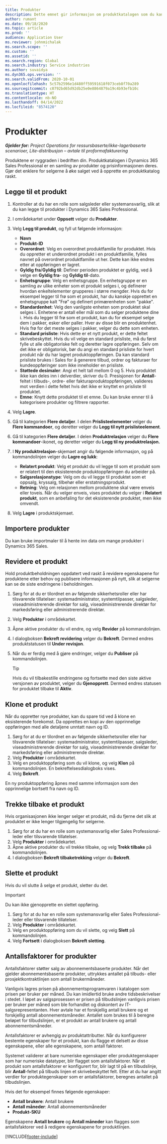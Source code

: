 ```yaml
---
title: Produkter
description: Dette emnet gir informasjon om produktkatalogen som du kan bruke til å gi informasjon til kunder om produktene og prisen organisasjonen din tilbyr.
author: rumant
ms.date: 09/18/2020
ms.topic: article
ms.prod: ''
audience: Application User
ms.reviewer: johnmichalak
ms.search.scope: ''
ms.custom: ''
ms.assetid: ''
ms.search.region: Global
ms.search.industry: Service industries
ms.author: suvaidya
ms.dyn365.ops.version: ''
ms.search.validFrom: 2020-10-01
ms.openlocfilehash: 5c57b2596e1d480ff59591618f073ceb8f70a289
ms.sourcegitcommit: c0792bd65d92db25e0e8864879a19c4b93efb10c
ms.translationtype: HT
ms.contentlocale: nb-NO
ms.lasthandoff: 04/14/2022
ms.locfileid: "8574120"
---
```

# <a name="products"></a>Produkter

_**Gjelder for:** Project Operations for ressursbaserte/ikke-lagerbaserte scenarioer, Lite-distribusjon – avtale til proformafakturering_

Produktene er ryggraden i bedriften din. Produktkatalogen i Dynamics 365 Sales Professional er en samling av produkter og prisinformasjonen deres. Gjør det enklere for selgerne å øke salget ved å opprette en produktkatalog raskt.

## <a name="add-a-product"></a>Legge til et produkt

1.  Kontroller at du har en rolle som salgsleder eller systemansvarlig, slik at du kan legge til produkter i Dynamics 365 Sales Professional.
2.  I områdekartet under **Oppsett** velger du **Produkter**.
3.  Velg **Legg til produkt**, og fyll ut følgende informasjon:

    -  **Navn**
    -  **Produkt-ID**
    -  **Overordnet**: Velg en overordnet produktfamilie for produktet. Hvis du oppretter et underordnet produkt i en produktfamilie, fylles navnet på overordnet produktfamilie ut her. Dette kan ikke endres etter at oppføringen er lagret.
    -  **Gyldig fra**/**Gyldig til**: Definer perioden produktet er gyldig, ved å velge en **Gyldig fra**- og **Gyldig til**-dato.
    -  **Enhetsgruppe**: Velg en enhetsgruppe. En enhetsgruppe er en samling av ulike enheter som et produkt selges i, og definerer hvordan enkeltelementer grupperes i større mengder. Hvis du for eksempel legger til frø som et produkt, har du kanskje opprettet en enhetsgruppe kalt "Frø" og definert primærenheten som "pakke".
    -  **Standardenhet**: Velg den vanligste enheten som produktet skal selges i. Enhetene er antall eller mål som du selger produktene dine i. Hvis du legger til frø som et produkt, kan du for eksempel selge dem i pakker, esker eller paller. Hver av disse blir en produktenhet. Hvis frø for det meste selges i pakker, velger du dette som enheten.
    -  **Standard prisliste**: Hvis dette er et nytt produkt, er dette feltet skrivebeskyttet. Hvis du vil velge en standard prisliste, må du først fylle ut alle obligatoriske felt og deretter lagre oppføringen. Selv om det ikke er obligatorisk, bør du angi en standard prisliste for hvert produkt når du har lagret produktoppføringen. Da kan standard prisliste brukes i Sales for å generere tilbud, ordrer og fakturaer for kundeoppføringer som ikke inneholder en prisliste.
    -  **Støttede desimaler**: Angi et helt tall mellom 0 og 5. Hvis produktet ikke kan deles inn i delverdier, skriver du 0. Presisjonen for **Antall**-feltet i tilbuds-, ordre- eller fakturaproduktoppføringen, valideres mot verdien i dette feltet hvis det ikke er knyttet en prisliste til produktet.
    -  **Emne**: Knytt dette produktet til et emne. Du kan bruke emner til å kategorisere produkter og filtrere rapporter.

4.  Velg **Lagre**.
5.  Gå til kategorien **Flere detaljer**. I delen **Prislisteelementer** velger du **Flere kommandoer**, og deretter velger du **Legg til nytt prislisteelement**.
7.  Gå til kategorien **Flere detaljer**. I delen **Produktrelasjon** velger du **Flere kommandoer**-ikonet, og deretter velger du **Legg til ny produktrelasjon.**
8.  I **Ny produktrelasjon**-skjemaet angir du følgende informasjon, og på kommandolinjen velger du **Lagre og lukk**:

    -   **Relatert produkt**: Velg et produkt du vil legge til som et produkt som er relatert til den eksisterende produktoppføringen du arbeider på.
    -   **Salgsrelasjonstype**: Velg om du vil legge til produktet som et oppsalg, kryssalg, tilbehør eller erstatningsprodukt.
    -   **Retning**: Velg om relasjonen mellom produktene skal være enveis eller toveis. Når du velger enveis, vises produktet du velger i **Relatert produkt**, som en anbefaling for det eksisterende produktet, men ikke omvendt.

9.  Velg **Lagre** i produktskjemaet.

## <a name="import-products"></a>Importere produkter

Du kan bruke importmaler til å hente inn data om mange produkter i Dynamics 365 Sales.

## <a name="revise-a-product"></a>Revidere et produkt

Hold produktbeholdningen oppdatert ved raskt å revidere egenskapene for produktene etter behov og publisere informasjonen på nytt, slik at selgerne kan se de siste endringene i beholdningen.

1.  Sørg for at du er tilordnet en av følgende sikkerhetsroller eller har tilsvarende tillatelser: systemadministrator, systemtilpasser, salgsleder, viseadministrerende direktør for salg, viseadministrerende direktør for markedsføring eller administrerende direktør.
2.  Velg **Produkter** i områdekartet.
3.  Åpne aktive produkter du vil endre, og velg **Revider** på kommandolinjen.
4.  I dialogboksen **Bekreft revidering** velger du **Bekreft**. Dermed endres produktstatusen til **Under revisjon**.
5.  Når du er ferdig med å gjøre endringer, velger du **Publiser** på kommandolinjen.

    > [!TIP]
    > Hvis du vil tilbakestille endringene og fortsette med den siste aktive versjonen av produktet, velger du **Gjenopprett**. Dermed endres statusen for produktet tilbake til **Aktiv**.

## <a name="clone-a-product"></a>Klone et produkt 

Når du oppretter nye produkter, kan du spare tid ved å klone en eksisterende forekomst. Da opprettes en kopi av den opprinnelige oppføringen med alle detaljene unntatt navn og ID.

1.  Sørg for at du er tilordnet en av følgende sikkerhetsroller eller har tilsvarende tillatelser: systemadministrator, systemtilpasser, salgsleder, viseadministrerende direktør for salg, viseadministrerende direktør for markedsføring eller administrerende direktør.
2.  Velg **Produkter** i områdekartet.
3.  Velg en produktoppføring som du vil klone, og velg **Klon** på kommandolinjen. En bekreftelsesdialogboks vises.
4.  Velg **Bekreft**.

En ny produktoppføring åpnes med samme informasjon som den opprinnelige bortsett fra navn og ID.

## <a name="retire-a-product"></a>Trekke tilbake et produkt 

Hvis organisasjonen ikke lenger selger et produkt, må du fjerne det slik at produktet er ikke lenger tilgjengelig for selgerne.

1.  Sørg for at du har en rolle som systemansvarlig eller Sales Professional-leder eller tilsvarende tillatelser.
2.  Velg **Produkter** i områdekartet.
3.  Åpne aktive produkter du vil trekke tilbake, og velg **Trekk tilbake** på kommandolinjen.
4.  I dialogboksen **Bekreft tilbaketrekking** velger du **Bekreft**.


## <a name="delete-a-product"></a>Slette et produkt

Hvis du vil slutte å selge et produkt, sletter du det.

> [!IMPORTANT]
> Du kan ikke gjenopprette en slettet oppføring.

1.  Sørg for at du har en rolle som systemansvarlig eller Sales Professional-leder eller tilsvarende tillatelser.
2.  Velg **Produkter** i områdekartet.
3.  Velg en produktoppføring som du vil slette, og velg **Slett** på kommandolinjen.
4.  Velg **Fortsett** i dialogboksen **Bekreft sletting**.
 
 ## <a name="quantity-factors-for-products"></a>Antallsfaktorer for produkter

Antallsfaktorer støtter salg av abonnementsbaserte produkter. Når det gjelder abonnementsbaserte produkter, uttrykkes antallet på tilbuds- eller prosjektkontraktlinjen som antall brukermåneder.

Vanligvis lagres prisen på abonnementsprogramvaren i katalogen som prisen per bruker per måned. Du kan imidlertid bruke andre tidsbeskrivelser i stedet. I løpet av salgsprosessen er prisen på tilbudslinjen vanligvis prisen per bruker per måned som ble forhandlet og diskontert av IT-salgsrepresentanten. Hver avtale har et forskjellig antall brukere og et forskjellig antall abonnementsmåneder. Antallet som brukes til å beregne beløpet for tilbudslinjen, er et produkt av antall brukere og antall abonnementsmåneder.

Antallsfaktorer er avhengig av produktattributter. Når du konfigurerer bestemte egenskaper for et produkt, kan du flagge et delsett av disse egenskapene, eller alle egenskapene, som antall faktorer.

Systemet validerer at bare numeriske egenskaper eller produktegenskaper som har numeriske datatyper, blir flagget som antallsfaktorer. Når et produkt som antallsfaktorer er konfigurert for, blir lagt til på en tilbudslinje, blir **Antall**-feltet på tilbuds linjen et skrivebeskyttet felt. Etter at du har angitt verdier for produktegenskaper som er antallsfaktorer, beregnes antallet på tilbudslinjen.

Hvis det for eksempel finnes følgende egenskaper: 

- **Antall brukere**: Antall brukere 
- **Antall måneder**: Antall abonnementsmåneder
- **Produkt-SKU** 

Egenskapene **Antall brukere** og **Antall måneder** kan flagges som antallsfaktorer ved å redigere egenskapene for produktlinjen. 


[!INCLUDE[footer-include](../includes/footer-banner.md)]